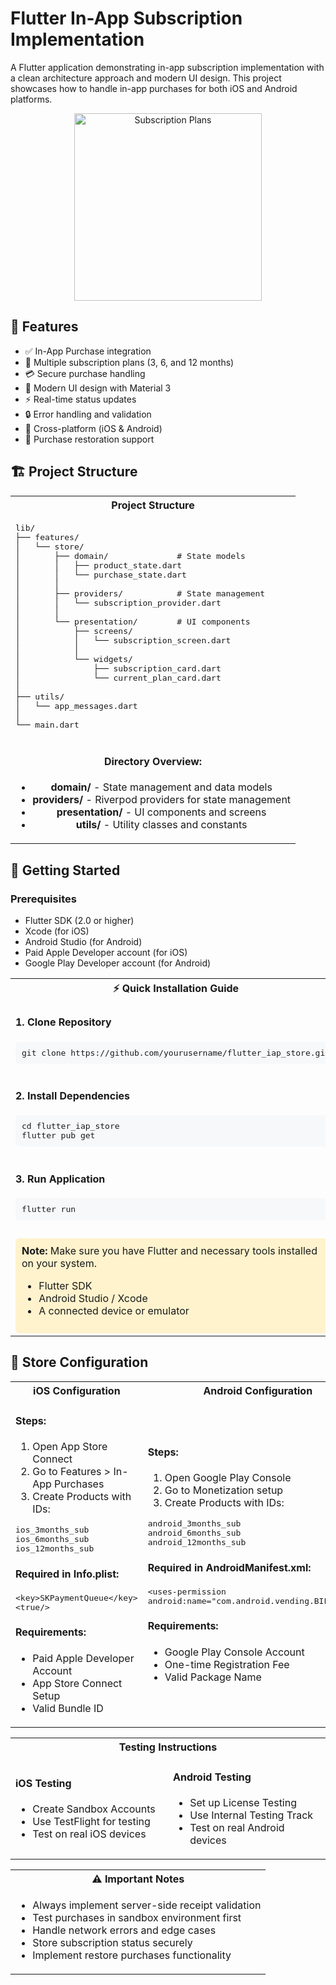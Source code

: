 # Flutter In-App Subscription Implementation

A Flutter application demonstrating in-app subscription implementation with a clean architecture approach and modern UI design. This project showcases how to handle in-app purchases for both iOS and Android platforms.

<div align="center">
  <img src="https://i.imgur.com/YourScreenshotURL.png" alt="Subscription Plans" width="300"/>
</div>

## 🌟 Features

- ✅ In-App Purchase integration
- 🔄 Multiple subscription plans (3, 6, and 12 months)
- 💳 Secure purchase handling
- 🎨 Modern UI design with Material 3
- ⚡ Real-time status updates
- 🔒 Error handling and validation
- 📱 Cross-platform (iOS & Android)
- 🔄 Purchase restoration support

## 🏗 Project Structure

<div align="center">
  <table>
    <tr>
      <th>Project Structure</th>
    </tr>
    <tr>
      <td>
        <pre>
lib/
├── features/
│   └── store/
│       ├── domain/              # State models
│       │   ├── product_state.dart
│       │   └── purchase_state.dart
│       │
│       ├── providers/           # State management
│       │   └── subscription_provider.dart
│       │
│       └── presentation/        # UI components
│           ├── screens/
│           │   └── subscription_screen.dart
│           │
│           └── widgets/
│               ├── subscription_card.dart
│               └── current_plan_card.dart
│
├── utils/
│   └── app_messages.dart
│
└── main.dart</pre>
      </td>
    </tr>
    <tr>
      <td>
        <div align="center">
          <h4>Directory Overview:</h4>
          <ul>
            <li><strong>domain/</strong> - State management and data models</li>
            <li><strong>providers/</strong> - Riverpod providers for state management</li>
            <li><strong>presentation/</strong> - UI components and screens</li>
            <li><strong>utils/</strong> - Utility classes and constants</li>
          </ul>
        </div>
      </td>
    </tr>
  </table>
</div>

## 🚀 Getting Started

### Prerequisites

- Flutter SDK (2.0 or higher)
- Xcode (for iOS)
- Android Studio (for Android)
- Paid Apple Developer account (for iOS)
- Google Play Developer account (for Android)

<div align="center">
  <table>
    <tr>
      <th colspan="2">⚡ Quick Installation Guide</th>
    </tr>
    <tr>
      <td>
        <h4>1. Clone Repository</h4>
        <pre style="background-color: #f6f8fa; padding: 10px; border-radius: 6px;">
git clone https://github.com/yourusername/flutter_iap_store.git</pre>
      </td>
    </tr>
    <tr>
      <td>
        <h4>2. Install Dependencies</h4>
        <pre style="background-color: #f6f8fa; padding: 10px; border-radius: 6px;">
cd flutter_iap_store
flutter pub get</pre>
      </td>
    </tr>
    <tr>
      <td>
        <h4>3. Run Application</h4>
        <pre style="background-color: #f6f8fa; padding: 10px; border-radius: 6px;">
flutter run</pre>
      </td>
    </tr>
    <tr>
      <td>
        <div style="background-color: #fff3cd; padding: 10px; border-radius: 6px; margin-top: 10px;">
          <strong>Note:</strong> Make sure you have Flutter and necessary tools installed on your system.
          <ul>
            <li>Flutter SDK</li>
            <li>Android Studio / Xcode</li>
            <li>A connected device or emulator</li>
          </ul>
        </div>
      </td>
    </tr>
  </table>
</div>

## 📱 Store Configuration

<div align="center">
  <table>
    <tr>
      <th width="50%">iOS Configuration</th>
      <th width="50%">Android Configuration</th>
    </tr>
    <tr>
      <td>
        <h4>Steps:</h4>
        <ol>
          <li>Open App Store Connect</li>
          <li>Go to Features > In-App Purchases</li>
          <li>Create Products with IDs:</li>
        </ol>
        <pre>
ios_3months_sub
ios_6months_sub
ios_12months_sub</pre>
        <h4>Required in Info.plist:</h4>
        <pre>&lt;key&gt;SKPaymentQueue&lt;/key&gt;
&lt;true/&gt;</pre>
        <h4>Requirements:</h4>
        <ul>
          <li>Paid Apple Developer Account</li>
          <li>App Store Connect Setup</li>
          <li>Valid Bundle ID</li>
        </ul>
      </td>
      <td>
        <h4>Steps:</h4>
        <ol>
          <li>Open Google Play Console</li>
          <li>Go to Monetization setup</li>
          <li>Create Products with IDs:</li>
        </ol>
        <pre>
android_3months_sub
android_6months_sub
android_12months_sub</pre>
        <h4>Required in AndroidManifest.xml:</h4>
        <pre>&lt;uses-permission 
android:name="com.android.vending.BILLING" /&gt;</pre>
        <h4>Requirements:</h4>
        <ul>
          <li>Google Play Console Account</li>
          <li>One-time Registration Fee</li>
          <li>Valid Package Name</li>
        </ul>
      </td>
    </tr>
  </table>
</div>

<div align="center">
  <table>
    <tr>
      <th colspan="2">Testing Instructions</th>
    </tr>
    <tr>
      <td width="50%">
        <h4>iOS Testing</h4>
        <ul>
          <li>Create Sandbox Accounts</li>
          <li>Use TestFlight for testing</li>
          <li>Test on real iOS devices</li>
        </ul>
      </td>
      <td width="50%">
        <h4>Android Testing</h4>
        <ul>
          <li>Set up License Testing</li>
          <li>Use Internal Testing Track</li>
          <li>Test on real Android devices</li>
        </ul>
      </td>
    </tr>
  </table>
</div>

<div align="center">
  <table>
    <tr>
      <th>⚠️ Important Notes</th>
    </tr>
    <tr>
      <td>
        <ul>
          <li>Always implement server-side receipt validation</li>
          <li>Test purchases in sandbox environment first</li>
          <li>Handle network errors and edge cases</li>
          <li>Store subscription status securely</li>
          <li>Implement restore purchases functionality</li>
        </ul>
      </td>
    </tr>
  </table>
</div>
